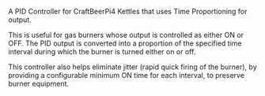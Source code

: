 A PID Controller for CraftBeerPi4 Kettles that uses Time Proportioning for output.

This is useful for gas burners whose output is controlled as either ON or OFF.  The PID output is converted into a proportion of the specified time interval during which the burner is turned either on or off.

This controller also helps eliminate jitter (rapid quick firing of the burner), by providing a configurable minimum ON time for each interval, to preserve burner equipment.
